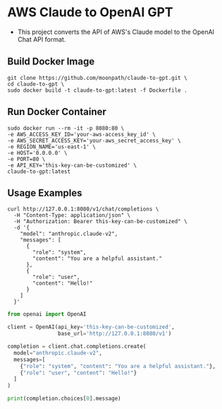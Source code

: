 # AWS Claude to OpenAI GPT
- This project converts the API of AWS's Claude model to the OpenAI Chat API format.

## Build Docker Image
```shell
git clone https://github.com/moonpath/claude-to-gpt.git \
cd claude-to-gpt \
sudo docker build -t claude-to-gpt:latest -f Dockerfile .
```

## Run Docker Container
```shell
sudo docker run --rm -it -p 8080:80 \
-e AWS_ACCESS_KEY_ID='your-aws-access_key_id' \
-e AWS_SECRET_ACCESS_KEY='your-aws_secret_access_key' \
-e REGION_NAME='us-east-1' \
-e HOST='0.0.0.0' \
-e PORT=80 \
-e API_KEY='this-key-can-be-customized' \
claude-to-gpt:latest
```

## Usage Examples
```shell
curl http://127.0.0.1:8080/v1/chat/completions \
  -H "Content-Type: application/json" \
  -H "Authorization: Bearer this-key-can-be-customized" \
  -d '{
    "model": "anthropic.claude-v2",
    "messages": [
      {
        "role": "system",
        "content": "You are a helpful assistant."
      },
      {
        "role": "user",
        "content": "Hello!"
      }
    ]
  }'
```
```python
from openai import OpenAI

client = OpenAI(api_key='this-key-can-be-customized',
                base_url='http://127.0.0.1:8080/v1')

completion = client.chat.completions.create(
  model="anthropic.claude-v2",
  messages=[
    {"role": "system", "content": "You are a helpful assistant."},
    {"role": "user", "content": "Hello!"}
  ]
)

print(completion.choices[0].message)
```
